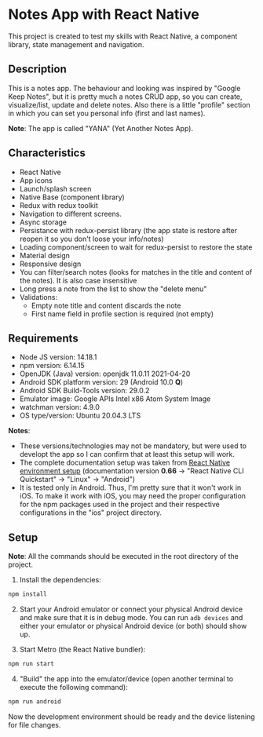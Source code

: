 # Notes App with React Native

This project is created to test my skills with React Native, a component
library, state management and navigation.

## Description

This is a notes app. The behaviour and looking was inspired by "Google Keep
Notes", but it is pretty much a notes CRUD app, so you can create,
visualize/list, update and delete notes. Also there is a little "profile"
section in which you can set you personal info (first and last names).

**Note**: The app is called "YANA" (Yet Another Notes App).

## Characteristics

- React Native
- App icons
- Launch/splash screen
- Native Base (component library)
- Redux with redux toolkit
- Navigation to different screens.
- Async storage
- Persistance with redux-persist library (the app state is restore after reopen
  it so you don't loose your info/notes)
- Loading component/screen to wait for redux-persist to restore the state
- Material design
- Responsive design
- You can filter/search notes (looks for matches in the title and content of the
  notes). It is also case insensitive
- Long press a note from the list to show the "delete menu"
- Validations:
  - Empty note title and content discards the note
  - First name field in profile section is required (not empty)

## Requirements

- Node JS version: 14.18.1
- npm version: 6.14.15
- OpenJDK (Java) version: openjdk 11.0.11 2021-04-20
- Android SDK platform version: 29 (Android 10.0 **Q**)
- Android SDK Build-Tools version: 29.0.2
- Emulator image: Google APIs Intel x86 Atom System Image
- watchman version: 4.9.0
- OS type/version: Ubuntu 20.04.3 LTS

**Notes**:

- These versions/technologies may not be mandatory, but were used to developt
  the app so I can confirm that at least this setup will work.
- The complete documentation setup was taken from [React Native
  environment setup](https://reactnative.dev/docs/environment-setup) (documentation
  version **0.66** -> "React Native CLI Quickstart" -> "Linux" -> "Android")
- It is tested only in Android. Thus, I'm pretty sure that it won't work in iOS.
  To make it work with iOS, you may need the proper configuration for the npm
  packages used in the project and their respective configurations in the "ios"
  project directory.

## Setup

**Note**: All the commands should be executed in the root directory of the
project.

1. Install the dependencies:

```bash
npm install
```

2. Start your Android emulator or connect your physical Android device and make
   sure that it is in debug mode. You can run `adb devices` and either your
   emulator or physical Android device (or both) should show up.

3. Start Metro (the React Native bundler):

```bash
npm run start
```

4. "Build" the app into the emulator/device (open another terminal to execute
   the following command):

```bash
npm run android
```

Now the development environment should be ready and the device listening for
file changes.
